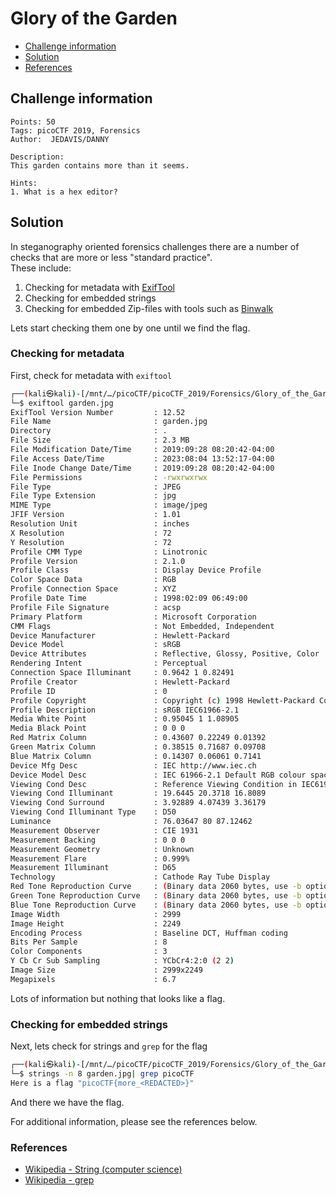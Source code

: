 # Glory of the Garden

- [Challenge information](#challenge-information)
- [Solution](#solution)
- [References](#references)

## Challenge information
```
Points: 50
Tags: picoCTF 2019, Forensics
Author:  JEDAVIS/DANNY

Description:
This garden contains more than it seems.
 
Hints:
1. What is a hex editor?
```

## Solution

In steganography oriented forensics challenges there are a number of checks that are more or less "standard practice".  
These include:
1. Checking for metadata with [ExifTool](https://exiftool.org/)
2. Checking for embedded strings
3. Checking for embedded Zip-files with tools such as [Binwalk ](https://github.com/ReFirmLabs/binwalk)

Lets start checking them one by one until we find the flag.

### Checking for metadata

First, check for metadata with `exiftool`
```bash
┌──(kali㉿kali)-[/mnt/…/picoCTF/picoCTF_2019/Forensics/Glory_of_the_Garden]
└─$ exiftool garden.jpg 
ExifTool Version Number         : 12.52
File Name                       : garden.jpg
Directory                       : .
File Size                       : 2.3 MB
File Modification Date/Time     : 2019:09:28 08:20:42-04:00
File Access Date/Time           : 2023:08:04 13:52:17-04:00
File Inode Change Date/Time     : 2019:09:28 08:20:42-04:00
File Permissions                : -rwxrwxrwx
File Type                       : JPEG
File Type Extension             : jpg
MIME Type                       : image/jpeg
JFIF Version                    : 1.01
Resolution Unit                 : inches
X Resolution                    : 72
Y Resolution                    : 72
Profile CMM Type                : Linotronic
Profile Version                 : 2.1.0
Profile Class                   : Display Device Profile
Color Space Data                : RGB
Profile Connection Space        : XYZ
Profile Date Time               : 1998:02:09 06:49:00
Profile File Signature          : acsp
Primary Platform                : Microsoft Corporation
CMM Flags                       : Not Embedded, Independent
Device Manufacturer             : Hewlett-Packard
Device Model                    : sRGB
Device Attributes               : Reflective, Glossy, Positive, Color
Rendering Intent                : Perceptual
Connection Space Illuminant     : 0.9642 1 0.82491
Profile Creator                 : Hewlett-Packard
Profile ID                      : 0
Profile Copyright               : Copyright (c) 1998 Hewlett-Packard Company
Profile Description             : sRGB IEC61966-2.1
Media White Point               : 0.95045 1 1.08905
Media Black Point               : 0 0 0
Red Matrix Column               : 0.43607 0.22249 0.01392
Green Matrix Column             : 0.38515 0.71687 0.09708
Blue Matrix Column              : 0.14307 0.06061 0.7141
Device Mfg Desc                 : IEC http://www.iec.ch
Device Model Desc               : IEC 61966-2.1 Default RGB colour space - sRGB
Viewing Cond Desc               : Reference Viewing Condition in IEC61966-2.1
Viewing Cond Illuminant         : 19.6445 20.3718 16.8089
Viewing Cond Surround           : 3.92889 4.07439 3.36179
Viewing Cond Illuminant Type    : D50
Luminance                       : 76.03647 80 87.12462
Measurement Observer            : CIE 1931
Measurement Backing             : 0 0 0
Measurement Geometry            : Unknown
Measurement Flare               : 0.999%
Measurement Illuminant          : D65
Technology                      : Cathode Ray Tube Display
Red Tone Reproduction Curve     : (Binary data 2060 bytes, use -b option to extract)
Green Tone Reproduction Curve   : (Binary data 2060 bytes, use -b option to extract)
Blue Tone Reproduction Curve    : (Binary data 2060 bytes, use -b option to extract)
Image Width                     : 2999
Image Height                    : 2249
Encoding Process                : Baseline DCT, Huffman coding
Bits Per Sample                 : 8
Color Components                : 3
Y Cb Cr Sub Sampling            : YCbCr4:2:0 (2 2)
Image Size                      : 2999x2249
Megapixels                      : 6.7
```

Lots of information but nothing that looks like a flag.

### Checking for embedded strings

Next, lets check for strings and `grep` for the flag
```bash
┌──(kali㉿kali)-[/mnt/…/picoCTF/picoCTF_2019/Forensics/Glory_of_the_Garden]
└─$ strings -n 8 garden.jpg| grep picoCTF
Here is a flag "picoCTF{more_<REDACTED>}" 
```

And there we have the flag.

For additional information, please see the references below.

### References

- [Wikipedia - String (computer science)](https://en.wikipedia.org/wiki/String_(computer_science))
- [Wikipedia - grep](https://en.wikipedia.org/wiki/Grep)
